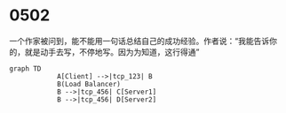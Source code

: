 # 0502

一个作家被问到，能不能用一句话总结自己的成功经验。作者说：“我能告诉你的，就是动手去写，不停地写。因为为知道，这行得通”

```mermaid
graph TD
            A[Client] -->|tcp_123| B
            B(Load Balancer) 
            B -->|tcp_456| C[Server1] 
            B -->|tcp_456| D[Server2]
```
